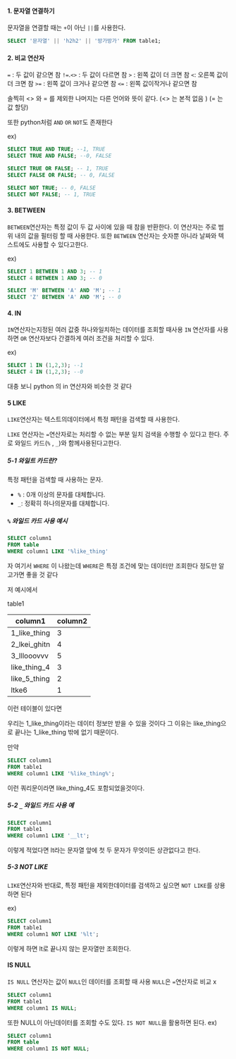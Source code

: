 #### 1. 문자열 연결하기 

문자열을 연결할 때는 `+`이 아닌 `||`를 사용한다.

```sql
SELECT '문자열' || 'h2h2' || '방가방가' FROM table1;
```

#### 2. 비교 연산자

 `=` : 두 값이 같으면 참
 `!=`.`<>` : 두 값이 다르면 참
 `>` : 왼쪽 값이 더 크면 참
 `<`: 오른쪽 값이 더 크면 참
 `>=` : 왼쪽 값이 크거나 같으면 참
 `<=` : 왼쪽 값이작거나 같으면 참

  솔찍히 <> 와 = 를 제외한 나머지는 다른 언어와 뜻이 같다.
  (<> 는 본적 없음 )
  (= 는 값 할당)

또한 python처럼 `AND` `OR` `NOT`도 존재한다

ex)
```sql
SELECT TRUE AND TRUE; --1, TRUE
SELECT TRUE AND FALSE; --0, FALSE
```

```sql
SELECT TRUE OR FALSE; -- 1, TRUE
SELECT FALSE OR FALSE; -- 0, FALSE
```

```sql
SELECT NOT TRUE; -- 0, FALSE
SELECT NOT FALSE; -- 1, TRUE
```


#### 3. BETWEEN

`BETWEEN`연산자는 특정 값이 두 값 사이에 있을 때 참을 반환한다.
이 연산자는 주로 범위 내의 값을 필터링 할 때 사용한다.
또한 `BETWEEN` 연산자는 숫자뿐 아니라 날짜와 텍스트에도 사용할 수 있다고한다.

ex)
```sql
SELECT 1 BETWEEN 1 AND 3; -- 1
SELECT 4 BETWEEN 1 AND 3; -- 0

SELECT 'M' BETWEEN 'A' AND 'M'; -- 1
SELECT 'Z' BETWEEN 'A' AND 'M'; -- 0
```


#### 4. IN

`IN`연산자는지정된 여러 값중 하나와일치하는 데이터를 조회할 때사용
`IN` 연산자를 사용하면 `OR` 연산자보다 간결하게 여러 조건을 처리할 수 있다.


ex)
```sql
SELECT 1 IN (1,2,3); --1
SELECT 4 IN (1,2,3); --0
```

대충 보니 python 의 in 연산자와 비슷한 것 같다

#### 5 LIKE

`LIKE`연산자는 텍스트의데이터에서 특정 패턴을 검색할 때 사용한다.

 `LIKE` 연산자는 `=`연산자로는 처리할 수 없는 부분 일치 검색을 수행할 수 있다고 한다.
주로 와일드 카드(`%` , `_`)와 함께사용된다고한다.

##### 5-1 와일트 카드란?
특정 패턴을 검색할 때 사용하는 문자.
- `%`  : 0개 이상의 문자를 대체합니다.
- `_`: 정확히 하나의문자를 대체합니다.

##### `%` 와일드 카드 사용 예시

```sql
SELECT column1
FROM table
WHERE column1 LIKE '%like_thing'
```

 자 여기서 `WHERE` 이 나왔는데 `WHERE`은 특정 조건에 맞는 데이터만 조회한다 정도만 알고가면 좋을 것 같다

저 예시에서 

table1

| column1      | column2 |
| ------------ | ------- |
| 1_like_thing | 3       |
| 2_lkei_ghitn | 4       |
| 3_lllooovvv  | 5       |
| like_thing_4 | 3       |
| like_5_thing | 2       |
| ltke6        | 1       |
이런 테이블이 있다면 

우리는 1_like_thing이라는 데이터 정보만 받을 수 있을 것이다
그 이유는 like_thing으로 끝나는 1_like_thing 밖에 없기 때문이다.

만약 
```sql
SELECT column1
FROM table1
WHERE column1 LIKE '%like_thing%';
```
이런 쿼리문이라면 like_thing_4도 포함되었을것이다. 


##### 5-2 `_` 와일드 카드 사용 예

```sql
SELECT column1
FROM table1
WHERE column1 LIKE '__lt';
```
이렇게 적었다면 lt라는 문자열 앞에 첫 두 문자가 무엇이든 상관없다고 한다.

##### 5-3 NOT LIKE
`LIKE`연산자와 반대로, 특정 패턴을 제외한데이터를 검색하고 싶으면 `NOT LIKE`를 상용하면 된다

ex)
```sql
SELECT column1
FROM table1
WHERE column1 NOT LIKE '%lt';
```
이렇게 하면 lt로 끝나지 않는 문자열만 조회한다.

#### IS NULL

`IS NULL` 연산자는 값이 `NULL`인 데이터를 조회할 때 사용
`NULL`은 `=`연산자로 비교 x

```sql
SELECT column1
FROM table1
WHERE column1 IS NULL;
```

또한 NULL이 아닌데이터를 조회할 수도 있다.
`IS NOT NULL`을 활용하면 된다.
ex)
```sql
SELECT column1
FROM table
WHERE column1 IS NOT NULL;
```


